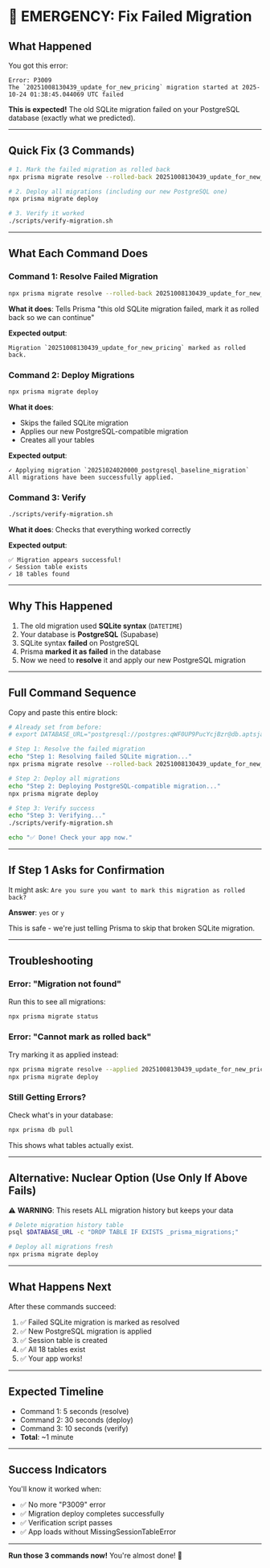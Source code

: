 # 🚨 EMERGENCY: Fix Failed Migration

## What Happened

You got this error:
```
Error: P3009
The `20251008130439_update_for_new_pricing` migration started at 2025-10-24 01:38:45.044069 UTC failed
```

**This is expected!** The old SQLite migration failed on your PostgreSQL database (exactly what we predicted).

---

## Quick Fix (3 Commands)

```bash
# 1. Mark the failed migration as rolled back
npx prisma migrate resolve --rolled-back 20251008130439_update_for_new_pricing

# 2. Deploy all migrations (including our new PostgreSQL one)
npx prisma migrate deploy

# 3. Verify it worked
./scripts/verify-migration.sh
```

---

## What Each Command Does

### Command 1: Resolve Failed Migration
```bash
npx prisma migrate resolve --rolled-back 20251008130439_update_for_new_pricing
```

**What it does**: Tells Prisma "this old SQLite migration failed, mark it as rolled back so we can continue"

**Expected output**:
```
Migration `20251008130439_update_for_new_pricing` marked as rolled back.
```

### Command 2: Deploy Migrations
```bash
npx prisma migrate deploy
```

**What it does**: 
- Skips the failed SQLite migration
- Applies our new PostgreSQL-compatible migration
- Creates all your tables

**Expected output**:
```
✓ Applying migration `20251024020000_postgresql_baseline_migration`
All migrations have been successfully applied.
```

### Command 3: Verify
```bash
./scripts/verify-migration.sh
```

**What it does**: Checks that everything worked correctly

**Expected output**:
```
✅ Migration appears successful!
✓ Session table exists
✓ 18 tables found
```

---

## Why This Happened

1. The old migration used **SQLite syntax** (`DATETIME`)
2. Your database is **PostgreSQL** (Supabase)
3. SQLite syntax **failed** on PostgreSQL
4. Prisma **marked it as failed** in the database
5. Now we need to **resolve** it and apply our new PostgreSQL migration

---

## Full Command Sequence

Copy and paste this entire block:

```bash
# Already set from before:
# export DATABASE_URL="postgresql://postgres:qWF0UP9PucYcjBzr@db.aptsjasxpdkcfvfagxfz.supabase.co:5432/postgres"

# Step 1: Resolve the failed migration
echo "Step 1: Resolving failed SQLite migration..."
npx prisma migrate resolve --rolled-back 20251008130439_update_for_new_pricing

# Step 2: Deploy all migrations
echo "Step 2: Deploying PostgreSQL-compatible migration..."
npx prisma migrate deploy

# Step 3: Verify success
echo "Step 3: Verifying..."
./scripts/verify-migration.sh

echo "✅ Done! Check your app now."
```

---

## If Step 1 Asks for Confirmation

It might ask: `Are you sure you want to mark this migration as rolled back?`

**Answer**: `yes` or `y`

This is safe - we're just telling Prisma to skip that broken SQLite migration.

---

## Troubleshooting

### Error: "Migration not found"
Run this to see all migrations:
```bash
npx prisma migrate status
```

### Error: "Cannot mark as rolled back"
Try marking it as applied instead:
```bash
npx prisma migrate resolve --applied 20251008130439_update_for_new_pricing
npx prisma migrate deploy
```

### Still Getting Errors?
Check what's in your database:
```bash
npx prisma db pull
```

This shows what tables actually exist.

---

## Alternative: Nuclear Option (Use Only If Above Fails)

⚠️ **WARNING**: This resets ALL migration history but keeps your data

```bash
# Delete migration history table
psql $DATABASE_URL -c "DROP TABLE IF EXISTS _prisma_migrations;"

# Deploy all migrations fresh
npx prisma migrate deploy
```

---

## What Happens Next

After these commands succeed:

1. ✅ Failed SQLite migration is marked as resolved
2. ✅ New PostgreSQL migration is applied
3. ✅ Session table is created
4. ✅ All 18 tables exist
5. ✅ Your app works!

---

## Expected Timeline

- Command 1: 5 seconds (resolve)
- Command 2: 30 seconds (deploy)
- Command 3: 10 seconds (verify)
- **Total**: ~1 minute

---

## Success Indicators

You'll know it worked when:

- ✅ No more "P3009" error
- ✅ Migration deploy completes successfully
- ✅ Verification script passes
- ✅ App loads without MissingSessionTableError

---

**Run those 3 commands now!** You're almost done! 🚀

